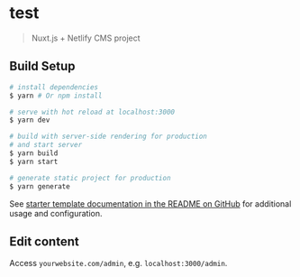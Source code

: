 # test

> Nuxt.js + Netlify CMS project

## Build Setup

``` bash
# install dependencies
$ yarn # Or npm install

# serve with hot reload at localhost:3000
$ yarn dev

# build with server-side rendering for production
# and start server
$ yarn build
$ yarn start

# generate static project for production
$ yarn generate
```

See [starter template documentation in the README on GitHub](https://github.com/juliendargelos/nuxt-netlify-cms-starter-template) for additional usage and configuration.

## Edit content

Access `yourwebsite.com/admin`, e.g. `localhost:3000/admin`.
